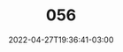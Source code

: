 ---
title: "056"
date: 2022-04-27T19:36:41-03:00
draft: false
autorias: ["Guilherme Vieira"]
plataformas: ["NodeBox 3"]
descricao: "Uma visualização do ruído de perlin, onde a cada valor da contagem aumenta em 10 vezes a visualização desenhada."
autorias_url: ["https://guilhermevieira.info"]
url: "/formas/056"
---